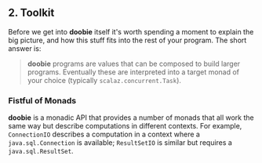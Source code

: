 ## 2. Toolkit

Before we get into **doobie** itself it's worth spending a moment to explain the big picture, and how this stuff fits into the rest of your program. The short answer is:

> **doobie** programs are values that can be composed to build larger programs. Eventually these are interpreted into a target monad of your choice (typically `scalaz.concurrent.Task`).

### Fistful of Monads

**doobie** is a monadic API that provides a number of monads that all work the same way but describe computations in different contexts. For example, `ConnectionIO` describes a computation in a context where a `java.sql.Connection` is available; `ResultSetIO` is similar but requires a `java.sql.ResultSet`. 